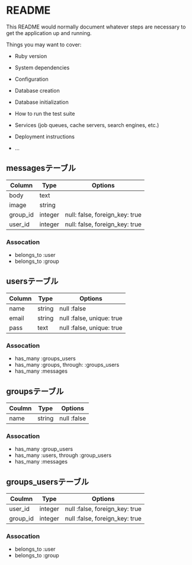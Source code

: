 # README

This README would normally document whatever steps are necessary to get the
application up and running.

Things you may want to cover:

* Ruby version

* System dependencies

* Configuration

* Database creation

* Database initialization

* How to run the test suite

* Services (job queues, cache servers, search engines, etc.)

* Deployment instructions

* ...

## messagesテーブル

|Column|Type|Options|
|------|----|-------|
|body|text|
|image|string|
|group_id|integer|null: false, foreign_key: true|
|user_id|integer|null: false, foreign_key: true|

### Assocation
- belongs_to :user
- belongs_to :group

## usersテーブル

|Column|Type|Options|
|------|----|-------|
|name|string|null :false|
|email|string|null :false, unique: true|
|pass|text|null :false, unique: true|

### Assocation
- has_many :groups_users
- has_many :groups, through: :groups_users
- has_many :messages

## groupsテーブル

|Coulmn|Type|Options|
|------|----|-------|
|name|string|null :false|

### Assocation
- has_many :group_users
- has_many :users, through :group_users
- has_many :messages

## groups_usersテーブル

|Coulmn|Type|Options|
|------|----|-------|
|user_id|integer|null :false, foreign_key: true|
|group_id|integer|null :false, foreign_key: true|

### Assocation
- belongs_to :user
- belongs_to :group
